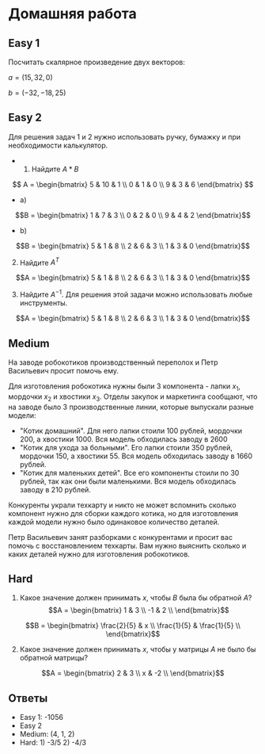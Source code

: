 # Домашняя работа

## Easy 1

Посчитать скалярное произведение двух векторов:

$a = (15, 32, 0)$

$b = (-32, -18, 25)$

## Easy 2

Для решения задач 1 и 2 нужно использовать ручку, бумажку и при необходимости калькулятор.

- 1. Найдите $A*B$

$$
A = \begin{bmatrix}
5 & 10 & 1 \\
0 & 1 & 0 \\
9 & 3 & 6
\end{bmatrix}
$$

- a)

$$B = \begin{bmatrix}
1 & 7 & 3 \\
0 & 2 & 0 \\
9 & 4 & 2
\end{bmatrix}$$

- b)

$$B = \begin{bmatrix}
5 & 1 & 8 \\
2 & 6 & 3 \\
1 & 3 & 0
\end{bmatrix}$$

2. Найдите $A^T$

$$A = \begin{bmatrix}
5 & 1 & 8 \\
2 & 6 & 3 \\
1 & 3 & 0
\end{bmatrix}$$

3. Найдите $A^{-1}$. Для решения этой задачи можно использовать любые инструменты.

$$A = \begin{bmatrix}
5 & 1 & 8 \\
2 & 6 & 3 \\
1 & 3 & 0
\end{bmatrix}$$

## Medium

На заводе робокотиков производственный переполох и Петр Васильевич просит помочь ему.

Для изготовления робокотика нужны были 3 компонента - лапки $x_1$, мордочки $x_2$ и хвостики $x_3$. Отделы закупок и маркетинга сообщают, что на заводе было 3 производственные линии, которые выпускали разные модели:

- "Котик домашний". Для него лапки стоили 100 рублей, мордочки 200, а хвостики 1000. Вся модель обходилась заводу в 2600
- "Котик для ухода за больными". Его лапки стоили 350 рублей, мордочки 150, а хвостики 55. Вся модель обходилась заводу в 1660 рублей.
- "Котик для маленьких детей". Все его компоненты стоили по 30 рублей, так как они были маленькими. Вся модель обходилась заводу в 210 рублей.

Конкуренты украли техкарту и никто не может вспомнить сколько компонент нужно для сборки каждого котика, но для изготовления каждой модели нужно было одинаковое количество деталей.

Петр Васильевич занят разборками с конкурентами и просит вас помочь с восстановлением техкарты. Вам нужно выяснить сколько и каких деталей нужно для изготовления робокотиков.

## Hard
1) Какое значение должен принимать $x$, чтобы $B$ была бы обратной $A$?  
$$A = \begin{bmatrix}
1 & 3  \\
-1 & 2  \\
\end{bmatrix}$$

$$B = \begin{bmatrix}
\frac{2}{5} & x  \\
\frac{1}{5} & \frac{1}{5}  \\
\end{bmatrix}$$

2) Какое значение должен принимать $x$, чтобы у матрицы $A$ не было бы обратной матрицы?

$$A = \begin{bmatrix}
2 & 3  \\
x & -2  \\
\end{bmatrix}$$





## Ответы

- Easy 1: -1056
- Easy 2
- Medium: (4, 1, 2)
- Hard: 1) -3/5 2) -4/3
